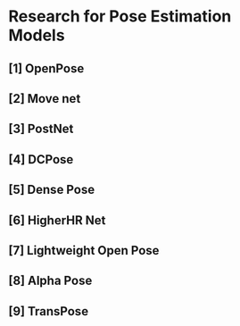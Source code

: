 # Research for Pose Estimation Models

## [1] OpenPose

## [2] Move net

## [3] PostNet

## [4] DCPose

## [5] Dense Pose

## [6] HigherHR Net

## [7] Lightweight Open Pose

## [8] Alpha Pose

## [9] TransPose

